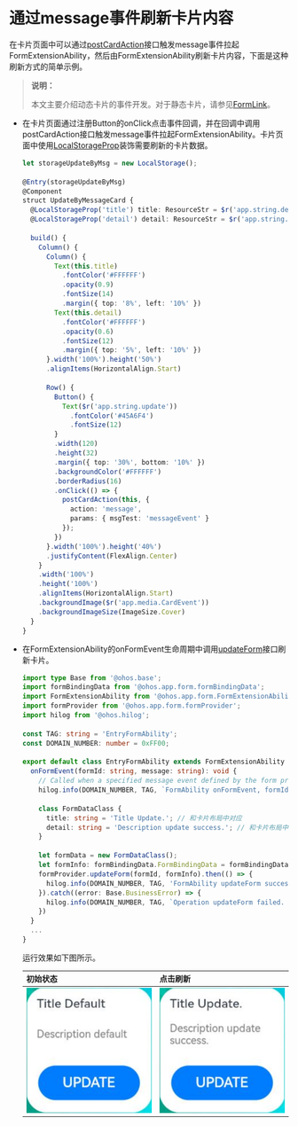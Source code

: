 # 通过message事件刷新卡片内容

在卡片页面中可以通过[postCardAction](../reference/apis-arkui/js-apis-postCardAction.md#postcardaction)接口触发message事件拉起FormExtensionAbility，然后由FormExtensionAbility刷新卡片内容，下面是这种刷新方式的简单示例。

> **说明：**
>
> 本文主要介绍动态卡片的事件开发。对于静态卡片，请参见[FormLink](../reference/apis-arkui/arkui-ts/ts-container-formlink.md)。

- 在卡片页面通过注册Button的onClick点击事件回调，并在回调中调用postCardAction接口触发message事件拉起FormExtensionAbility。卡片页面中使用[LocalStorageProp](../quick-start/arkts-localstorage.md#localstorageprop)装饰需要刷新的卡片数据。
  
  ```ts
  let storageUpdateByMsg = new LocalStorage();
  
  @Entry(storageUpdateByMsg)
  @Component
  struct UpdateByMessageCard {
    @LocalStorageProp('title') title: ResourceStr = $r('app.string.default_title');
    @LocalStorageProp('detail') detail: ResourceStr = $r('app.string.DescriptionDefault');
  
    build() {
      Column() {
        Column() {
          Text(this.title)
            .fontColor('#FFFFFF')
            .opacity(0.9)
            .fontSize(14)
            .margin({ top: '8%', left: '10%' })
          Text(this.detail)
            .fontColor('#FFFFFF')
            .opacity(0.6)
            .fontSize(12)
            .margin({ top: '5%', left: '10%' })
        }.width('100%').height('50%')
        .alignItems(HorizontalAlign.Start)
  
        Row() {
          Button() {
            Text($r('app.string.update'))
              .fontColor('#45A6F4')
              .fontSize(12)
          }
          .width(120)
          .height(32)
          .margin({ top: '30%', bottom: '10%' })
          .backgroundColor('#FFFFFF')
          .borderRadius(16)
          .onClick(() => {
            postCardAction(this, {
              action: 'message',
              params: { msgTest: 'messageEvent' }
            });
          })
        }.width('100%').height('40%')
        .justifyContent(FlexAlign.Center)
      }
      .width('100%')
      .height('100%')
      .alignItems(HorizontalAlign.Start)
      .backgroundImage($r('app.media.CardEvent'))
      .backgroundImageSize(ImageSize.Cover)
    }
  }
  ```
  
- 在FormExtensionAbility的onFormEvent生命周期中调用[updateForm](../reference/apis-form-kit/js-apis-app-form-formProvider.md#updateform)接口刷新卡片。
  
  ```ts
  import type Base from '@ohos.base';
  import formBindingData from '@ohos.app.form.formBindingData';
  import FormExtensionAbility from '@ohos.app.form.FormExtensionAbility';
  import formProvider from '@ohos.app.form.formProvider';
  import hilog from '@ohos.hilog';
  
  const TAG: string = 'EntryFormAbility';
  const DOMAIN_NUMBER: number = 0xFF00;
  
  export default class EntryFormAbility extends FormExtensionAbility {
    onFormEvent(formId: string, message: string): void {
      // Called when a specified message event defined by the form provider is triggered.
      hilog.info(DOMAIN_NUMBER, TAG, `FormAbility onFormEvent, formId = ${formId}, message: ${JSON.stringify(message)}`);
  
      class FormDataClass {
        title: string = 'Title Update.'; // 和卡片布局中对应
        detail: string = 'Description update success.'; // 和卡片布局中对应
      }
  
      let formData = new FormDataClass();
      let formInfo: formBindingData.FormBindingData = formBindingData.createFormBindingData(formData);
      formProvider.updateForm(formId, formInfo).then(() => {
        hilog.info(DOMAIN_NUMBER, TAG, 'FormAbility updateForm success.');
      }).catch((error: Base.BusinessError) => {
        hilog.info(DOMAIN_NUMBER, TAG, `Operation updateForm failed. Cause: ${JSON.stringify(error)}`);
      })
    }
    ...
  }
  ```
  
  运行效果如下图所示。
  
  | 初始状态                                                | 点击刷新                                              |
  | ------------------------------------------------------- | ----------------------------------------------------- |
  | ![WidgetUpdateBefore](figures/widget-update-before.PNG) | ![WidgetUpdateAfter](figures/widget-update-after.PNG) |
